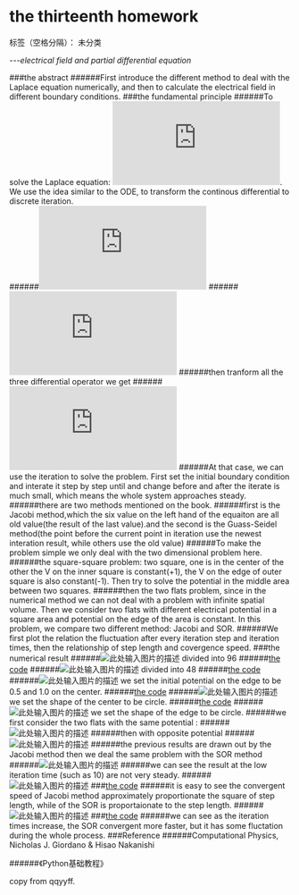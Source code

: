 ﻿# the thirteenth homework

标签（空格分隔）： 未分类

---_electrical field and partial differential equation_

###the abstract
######First introduce the different method to  deal with the Laplace equation numerically, and then to calculate the electrical field in different boundary conditions. 
###the fundamental principle
######To solve the Laplace equation: ![此处输入图片的描述][1]. We use the idea similar to the ODE, to transform the continous differential to discrete iteration.  
######![此处输入图片的描述][2]
######![此处输入图片的描述][3]
######then tranform all the three differential operator we get 
######![此处输入图片的描述][4]
######At that case, we can use the iteration to solve the problem. First set the initial boundary condition and interate it step by step until and change before and after the iterate is much small, which means the whole system approaches steady.
######there are two methods mentioned on the book.
######first is the Jacobi method,which the six value on the left hand of the equaiton are all old value(the result of the last value).and the second is the Guass-Seidel method(the point before the current point in iteration use the newest interation result, while others use the old value)
######To make the problem simple we only deal with the two dimensional problem here.  
######the square-square problem: two square, one is in the center of the other the V on the inner square is constant(+1), the V on the edge of outer square is also constant(-1). Then try to solve the potential in the middle area between two squares. 
######then the two flats problem, since in the numerical method we can not deal with a problem with infinite spatial volume. Then we consider two flats with different electrical potential in a square area and potential on the edge of the area is constant. In this problem, we compare two different method: Jacobi and SOR. 
######We first plot the relation the fluctuation after every iteration step and iteration times, then the relationship of step length and covergence speed.
###the numerical result
######![此处输入图片的描述][5] divided into 96
######[the code](https://github.com/2014301020112/computationalphysics_N2014301020112/blob/master/chapter5/cp37.py)
######![此处输入图片的描述][6] divided into 48
######[the code](https://github.com/2014301020112/computationalphysics_N2014301020112/blob/master/chapter5/cp43.py)
######![此处输入图片的描述][7] we set the initial potential on the edge to be 0.5 and 1.0 on the center.
######[the code](https://github.com/2014301020112/computationalphysics_N2014301020112/blob/master/chapter5/cp44.py)
######![此处输入图片的描述][8] we set the shape of the center to be circle.
######[the code](https://github.com/2014301020112/computationalphysics_N2014301020112/blob/master/chapter5/cp45.py)
######![此处输入图片的描述][9] we set the shape of the edge to be circle.
######we first consider the two flats with the same potential :
######![此处输入图片的描述][10]
######then with opposite potential
######![此处输入图片的描述][11]
######the previous results are drawn out by the Jacobi method then we deal the same problem with the SOR method
######![此处输入图片的描述][12]
######we can see the result at the low iteration time (such as 10) are not very steady.
######![此处输入图片的描述][13]
###[the code](https://github.com/2014301020112/computationalphysics_N2014301020112/blob/master/chapter5/cp46.py)
######it is easy to see the convergent speed of Jacobi method approximately proportionate the square of step length, while of the SOR  is proportaionate to the step length.
######![此处输入图片的描述][14]
###[the code](https://github.com/2014301020112/computationalphysics_N2014301020112/blob/master/chapter5/cp47.py)
######we can see as the iteration times increase, the SOR convergent more faster, but it has some fluctation during the whole process. 
###Reference
######Computational Physics, Nicholas J. Giordano & Hisao Nakanishi

######《Python基础教程》


  [1]: http://latex.codecogs.com/gif.latex?%5Cfrac%7B%5Cpartial%5E2%7BV%7D%7D%7B%5Cpartial%7Bx%7D%5E2%7D&plus;%5Cfrac%7B%5Cpartial%5E2%7BV%7D%7D%7B%5Cpartial%7By%7D%5E2%7D&plus;%5Cfrac%7B%5Cpartial%5E2%7BV%7D%7D%7B%5Cpartial%7Bz%7D%5E2%7D=0
  [2]: http://latex.codecogs.com/gif.latex?%5Cfrac%7B%5Cpartial%5E2%7BV%7D%7D%7B%5Cpartial%7Bx%7D%5E2%7D=%5Cfrac%7B1%7D%7B%5CDelta%20%7Bx%7D%7D%5B%5Cfrac%7BV%28i&plus;1,j,k%29-V%28i,j,k%29%7D%7B%5CDelta%20%7Bx%7D%7D-%5Cfrac%7BV%28i,j,k%29-V%28i-1,j,k%29%7D%7B%5CDelta%20%7Bx%7D%7D%5D
  [3]: http://latex.codecogs.com/gif.latex?%5Cfrac%7B%5Cpartial%5E2%7BV%7D%7D%7B%5Cpartial%7Bx%7D%5E2%7D=%5Cfrac%7BV%28i&plus;1,j,k%29&plus;V%28i-1,j,k%29-2V%28i,j,k%29%7D%7B%5CDelta%20%7Bx%7D%5E2%7D
  [4]: http://latex.codecogs.com/gif.latex?%5Cfrac%7BV%28i&plus;1,j,k%29&plus;V%28i-1,j,k%29&plus;V%28i,j&plus;1,k%29&plus;V%28i,j-1,k%29&plus;V%28i&plus;1,j,k%29&plus;V%28i,j,k&plus;1%29%7D%7B6%7D=V%28i,j,k%29
  [5]: https://raw.githubusercontent.com/qqyyff/computationalphysics_N2013301020031/master/square%20field2.png
  [6]: https://raw.githubusercontent.com/qqyyff/computationalphysics_N2013301020031/master/square%20field3.png
  [7]: https://raw.githubusercontent.com/qqyyff/computationalphysics_N2013301020031/master/square%20field4.png
  [8]: https://raw.githubusercontent.com/qqyyff/computationalphysics_N2013301020031/master/square%28circle%20inner%29%20field.png
  [9]: https://raw.githubusercontent.com/qqyyff/computationalphysics_N2013301020031/master/square%28circle%20outer%29%20field.png
  [10]: https://raw.githubusercontent.com/qqyyff/computationalphysics_N2013301020031/master/two%20flat1.png
  [11]: https://raw.githubusercontent.com/qqyyff/computationalphysics_N2013301020031/master/two%20flat%20field.png
  [12]: https://raw.githubusercontent.com/qqyyff/computationalphysics_N2013301020031/master/two%20flat%20field%28SOR%29.png
  [13]: https://raw.githubusercontent.com/qqyyff/computationalphysics_N2013301020031/master/iteration%20times%20via%20L.png
  [14]: https://raw.githubusercontent.com/qqyyff/computationalphysics_N2013301020031/master/covergence%20of%20two%20method.png
  
  copy from qqyyff.
